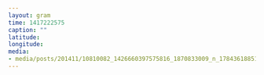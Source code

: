 ```yaml
---
layout: gram
time: 1417222575
caption: ""
latitude: 
longitude: 
media:
- media/posts/201411/10810082_1426660397575816_1870833009_n_17843618851000351.jpg
---
```

